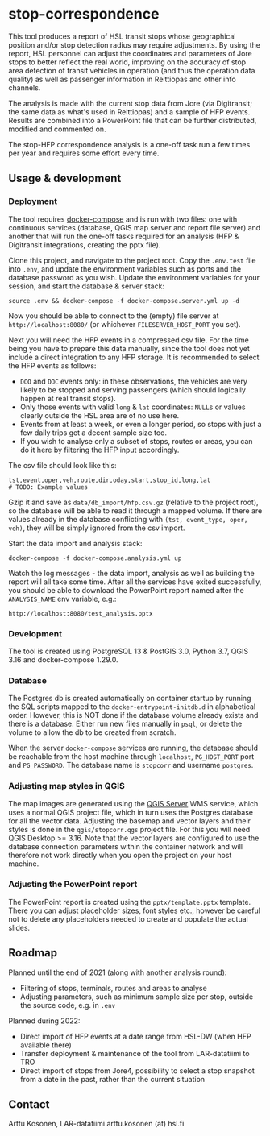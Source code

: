 # stop-correspondence

This tool produces a report of HSL transit stops whose geographical position and/or stop detection radius may require adjustments.
By using the report, HSL personnel can adjust the coordinates and parameters of Jore stops to better reflect the real world, improving on the accuracy of stop area detection of transit vehicles in operation (and thus the operation data quality) as well as passenger information in Reittiopas and other info channels.

The analysis is made with the current stop data from Jore (via Digitransit; the same data as what's used in Reittiopas) and a sample of HFP events.
Results are combined into a PowerPoint file that can be further distributed, modified and commented on.

The stop-HFP correspondence analysis is a one-off task run a few times per year and requires some effort every time.

## Usage & development

### Deployment

The tool requires [docker-compose](https://docs.docker.com/compose/) and is run with two files: one with continuous services (database, QGIS map server and report file server) and another that will run the one-off tasks required for an analysis (HFP & Digitransit integrations, creating the pptx file).

Clone this project, and navigate to the project root. Copy the `.env.test` file into `.env`, and update the environment variables such as ports and the database password as you wish. Update the environment variables for your session, and start the database & server stack:

```
source .env && docker-compose -f docker-compose.server.yml up -d
```

Now you should be able to connect to the (empty) file server at `http://localhost:8080/` (or whichever `FILESERVER_HOST_PORT` you set).

Next you will need the HFP events in a compressed csv file.
For the time being you have to prepare this data manually, since the tool does not yet include a direct integration to any HFP storage.
It is recommended to select the HFP events as follows:

- `DOO` and `DOC` events only: in these observations, the vehicles are very likely to be stopped and serving passengers (which should logically happen at real transit stops).
- Only those events with valid `long` & `lat` coordinates: `NULL`s or values clearly outside the HSL area are of no use here.
- Events from at least a week, or even a longer period, so stops with just a few daily trips get a decent sample size too.
- If you wish to analyse only a subset of stops, routes or areas, you can do it here by filtering the HFP input accordingly.

The csv file should look like this:

```
tst,event,oper,veh,route,dir,oday,start,stop_id,long,lat
# TODO: Example values
```

Gzip it and save as `data/db_import/hfp.csv.gz` (relative to the project root), so the database will be able to read it through a mapped volume.
If there are values already in the database conflicting with `(tst, event_type, oper, veh)`, they will be simply ignored from the csv import.

Start the data import and analysis stack:

```
docker-compose -f docker-compose.analysis.yml up
```

Watch the log messages - the data import, analysis as well as building the report will all take some time.
After all the services have exited successfully, you should be able to download the PowerPoint report named after the `ANALYSIS_NAME` env variable, e.g.:

```
http://localhost:8080/test_analysis.pptx
```

### Development

The tool is created using PostgreSQL 13 & PostGIS 3.0, Python 3.7, QGIS 3.16 and docker-compose 1.29.0.

### Database

The Postgres db is created automatically on container startup by running the SQL scripts mapped to the `docker-entrypoint-initdb.d` in alphabetical order.
However, this is NOT done if the database volume already exists and there is a database.
Either run new files manually in `psql`, or delete the volume to allow the db to be created from scratch.

When the server `docker-compose` services are running, the database should be reachable from the host machine through `localhost`, `PG_HOST_PORT` port and `PG_PASSWORD`.
The database name is `stopcorr` and username `postgres`.

### Adjusting map styles in QGIS

The map images are generated using the [QGIS Server](https://docs.qgis.org/3.16/en/docs/server_manual/index.html) WMS service, which uses a normal QGIS project file, which in turn uses the Postgres database for all the vector data.
Adjusting the basemap and vector layers and their styles is done in the `qgis/stopcorr.qgs` project file.
For this you will need QGIS Desktop >= 3.16.
Note that the vector layers are configured to use the database connection parameters within the container network and will therefore not work directly when you open the project on your host machine.

### Adjusting the PowerPoint report

The PowerPoint report is created using the `pptx/template.pptx` template.
There you can adjust placeholder sizes, font styles etc., however be careful not to delete any placeholders needed to create and populate the actual slides.

## Roadmap

Planned until the end of 2021 (along with another analysis round):

- Filtering of stops, terminals, routes and areas to analyse
- Adjusting parameters, such as minimum sample size per stop, outside the source code, e.g. in `.env`

Planned during 2022:

- Direct import of HFP events at a date range from HSL-DW (when HFP available there)
- Transfer deployment & maintenance of the tool from LAR-datatiimi to TRO
- Direct import of stops from Jore4, possibility to select a stop snapshot from a date in the past, rather than the current situation

## Contact

Arttu Kosonen, LAR-datatiimi
arttu.kosonen (at) hsl.fi
